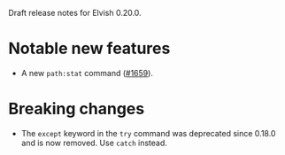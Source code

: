 Draft release notes for Elvish 0.20.0.

# Notable new features

-   A new `path:stat` command ([#1659](https://b.elv.sh/1659)).

# Breaking changes

-   The `except` keyword in the `try` command was deprecated since 0.18.0 and is
    now removed. Use `catch` instead.
